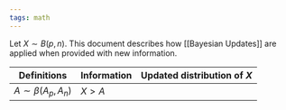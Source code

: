 ```yaml
---
tags: math
---
```


Let $X \sim B \left ( p, n \right )$. This document describes how [[Bayesian Updates]] are applied when provided with new information.

| Definitions | Information | Updated distribution of $X$ |
| ----- | ----- | ----- |
| $A \sim \beta \left ( A_p, A_n \right )$ | $X > A$ | |
